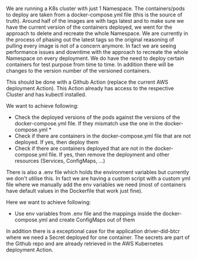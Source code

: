 We are running a K8s cluster with just 1 Namespace. The containers/pods to deploy are taken from a docker-compose.yml file (this is the source of truth). Around half of the images are with tags latest and to make sure we have the current version of the containers deployed, we went for the approach to delete and recreate the whole Namespace. We are currently in the process of phasing out the latest tags so the original reasoning of pulling every image is not of a concern anymore. In fact we are seeing performance issues and downtime with the approach to recreate the whole Namespace on every deployment. We do have the need to deploy certain containers for test purpose from time to time. In addition there will be changes to the version number of the versioned containers.

This should be done with a Github Action (replace the current AWS deployment Action). This Action already has access to the respective Cluster and has kubectl installed.

We want to achieve following:
* Check the deployed versions of the pods against the versions of the docker-compose.yml file. If they mismatch use the one in the docker-compose.yml *
* Check if there are containers in the docker-compose.yml file that are not deployed. If yes, then deploy them
* Check if there are containers deployed that are not in the docker-compose.yml file. If yes, then remove the deployment and other resources (Services, ConfigMaps, ...)

There is also a .env file which holds the environment variables but currently we don't utilise this. In fact we are having a custom script with a custom yml file where we manually add the env variables we need (most of containers have default values in the Dockerfile that work just fine).

Here we want to achieve following:
* Use env variables from .env file and the mappings inside the docker-compose.yml and create ConfigMaps out of them

In addition there is a exceptional case for the application driver-did-btcr where we need a Secret deployed for one container. The secrets are part of the Github repo and are already retrieved in the AWS Kubernetes deployment Action.